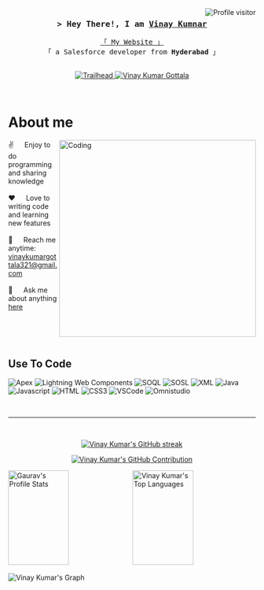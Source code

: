 <a href="https://komarev.com/ghpvc/?username=vinaykumarSalesforce">
  <img align="right" src="https://komarev.com/ghpvc/?username=vinaykumarSalesforce&label=Visitors&color=0e75b6&style=flat" alt="Profile visitor" />
</a>



<!-- Intro  -->
<h3 align="center">
        <samp>&gt; Hey There!, I am
                <b><a target="_blank" href="https://github.com/vinaykumarSalesforce">Vinay Kumnar</a></b>
        </samp>
</h3>


<p align="center"> 
  <samp>
    <a href="https://rrootshell-3f-dev-ed.develop.my.site.com/portfoliovinay/">「 My Website 」</a>
    <br>
    「 a Salesforce developer from <b>Hyderabad</b> 」
    <br>
    <br>
  </samp>
</p>

<p align="center">


 
<a href="https://www.salesforce.com/trailblazer/vinaykumarpbc87n40rqeo" target="_blank">
  <img src="https://img.shields.io/badge/Trailhead-00A1E0?style=for-the-badge&logo=salesforce&logoColor=white" alt="Trailhead"/>
</a>

  
 <a href="https://www.linkedin.com/in/vinay-kumar-gottala-70584a271/" target="_blank">
  <img src="https://img.shields.io/badge/LinkedIn-0077B5?style=for-the-badge&logo=linkedin&logoColor=white" alt="Vinay Kumar Gottala"/>
 </a>
 
 

  
</p>
<br />

<!-- About Section -->
 # About me
 
<p>
<img align="right" alt="Coding" Width="400" src="https://cdn.dribbble.com/users/1162077/screenshots/3848914/programmer.gif">
  
 ✌️ &emsp; Enjoy to do programming and sharing knowledge <br/><br/>
 ❤️ &emsp; Love to writing code and learning new features<br/><br/>
 📧 &emsp; Reach me anytime: vinaykumargottala321@gmail.com<br/><br/>
 💬 &emsp; Ask me about anything [here](https://github.com/vinaykumarSalesforce/vinaykumarSalesforce/issues)

</p>

<br/>
<br/>
<br/>

## Use To Code
![Apex](https://img.shields.io/badge/Apex-%2300A1E0.svg?style=for-the-badge&logo=salesforce&logoColor=white)
![Lightning Web Components](https://img.shields.io/badge/Lightning_Web_Components-%2300A1E0.svg?style=for-the-badge&logo=salesforce&logoColor=white)
![SOQL](https://img.shields.io/badge/SOQL-%2300A1E0.svg?style=for-the-badge&logo=salesforce&logoColor=white)
![SOSL](https://img.shields.io/badge/SOSL-%2300A1E0.svg?style=for-the-badge&logo=salesforce&logoColor=white)
![XML](https://img.shields.io/badge/XML-%2300A1E0.svg?style=for-the-badge&logo=xml&logoColor=white)
![Java](https://img.shields.io/badge/java-%23ED8B00.svg?style=for-the-badge&logo=openjdk&logoColor=white)
![Javascript](https://img.shields.io/badge/Javascript-F0DB4F?style=for-the-badge&labelColor=black&logo=javascript&logoColor=F0DB4F)
![HTML](https://img.shields.io/badge/HTML5-E34F26?style=for-the-badge&logo=html5&logoColor=white)
![CSS3](https://img.shields.io/badge/CSS3-1572B6?style=for-the-badge&logo=css3&logoColor=white)
![VSCode](https://img.shields.io/badge/Visual_Studio-0078d7?style=for-the-badge&logo=visual%20studio&logoColor=white)
![Omnistudio](https://img.shields.io/badge/Omnistudio-%2300A1E0.svg?style=for-the-badge&logo=omnistudio&logoColor=white) <!-- Placeholder badge -->


<br/>
<hr/>
<br/>

<p align="center">
  <a href="https://github.com/vinaykumarSalesforce">
  <img src="https://github-readme-streak-stats.herokuapp.com/?user=vinaykumarSalesforce&theme=radical&border=7F3FBF&background=0D1117" alt="Vinay Kumar's GitHub streak"/>
</a>

</p>

<p align="center">
  <a href="https://github.com/vinaykumarSalesforce">
    <img src="https://github-profile-summary-cards.vercel.app/api/cards/profile-details?username=vinaykumarSalesforce&theme=radical" alt="Vinay Kumar's GitHub Contribution"/>
  </a>
</p>

<a> 
    <a href="https://github.com/vinaykumarSalesforce"><img alt="Gaurav's Profile Stats" src="https://denvercoder1-github-readme-stats.vercel.app/api?username=vinaykumarSalesforce&show_icons=true&count_private=true&theme=react&border_color=7F3FBF&bg_color=0D1117&title_color=F85D7F&icon_color=F8D866" height="192px" width="49.5%"/></a>
  <a href="https://github.com/vinaykumarSalesforce"><img alt="Vinay Kumar's Top Languages" src="https://denvercoder1-github-readme-stats.vercel.app/api/top-langs/?username=vinaykumarSalesforce&langs_count=8&layout=compact&theme=react&border_color=7F3FBF&bg_color=0D1117&title_color=F85D7F&icon_color=F8D866" height="192px" width="49.5%"/></a>
  <br/>
</a>


![Vinay Kumar's Graph](https://github-readme-activity-graph.vercel.app/graph?username=vinaykumarSalesforce&custom_title=VinayKumar'S%20GitHub%20Activity%20Graph&bg_color=0D1117&color=7F3FBF&line=7F3FBF&point=7F3FBF&area_color=FFFFFF&title_color=FFFFFF&area=true)
